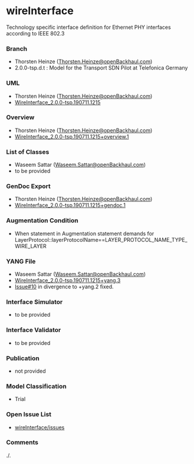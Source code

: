 # wireInterface
Technology specific interface definition for Ethernet PHY interfaces according to IEEE 802.3

### Branch
- Thorsten Heinze (Thorsten.Heinze@openBackhaul.com)
- 2.0.0-tsp.d.t : Model for the Transport SDN Pilot at Telefonica Germany

### UML
- Thorsten Heinze (Thorsten.Heinze@openBackhaul.com)
- [WireInterface_2.0.0-tsp.190711.1215](./WireInterface_2.0.0-tsp.190711.1215.zip)

### Overview 
- Thorsten Heinze (Thorsten.Heinze@openBackhaul.com)
- [WireInterface_2.0.0-tsp.190711.1215+overview.1](./WireInterface_2.0.0-tsp.190711.1215+overview.1.png)

### List of Classes
- Waseem Sattar (Waseem.Sattar@openBackhaul.com)
- to be provided

### GenDoc Export
- Thorsten Heinze (Thorsten.Heinze@openBackhaul.com)
- [WireInterface_2.0.0-tsp.190711.1215+gendoc.1](./WireInterface_2.0.0-tsp.190711.1215+gendoc.1.docx)

### Augmentation Condition
- When statement in Augmentation statement demands for LayerProtocol::layerProtocolName==LAYER_PROTOCOL_NAME_TYPE_WIRE_LAYER

### YANG File
- Waseem Sattar (Waseem.Sattar@openBackhaul.com)
- [WireInterface_2.0.0-tsp.190711.1215+yang.3](./WireInterface_2.0.0-tsp.190711.1215+yang.3.zip)
- [Issue#10](../../issues/10) in divergence to +yang.2 fixed.

### Interface Simulator
- to be provided

### Interface Validator
- to be provided

### Publication
- not provided

### Model Classification
- Trial

### Open Issue List
- [wireInterface/issues](../../issues)

### Comments 
./.
